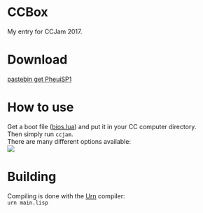 # CCBox
My entry for CCJam 2017.  

# Download
[pastebin get PheuiSP1](https://pastebin.com/PheuiSP1)  

# How to use
Get a boot file ([bios.lua](https://github.com/dan200/ComputerCraft/blob/master/src/main/resources/assets/computercraft/lua/bios.lua)) and put it in your CC computer directory.  
Then simply run `ccjam`.  
There are many different options available:  
![](https://img.crzd.me/ccbox.png)

# Building
Compiling is done with the [Urn](https://gitlab.com/urn/urn) compiler:  
`urn main.lisp`
